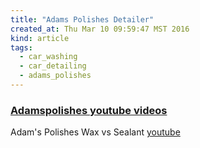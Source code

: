```yaml
---
title: "Adams Polishes Detailer"
created_at: Thu Mar 10 09:59:47 MST 2016
kind: article
tags:
  - car_washing
  - car_detailing
  - adams_polishes
---
```




### <a href="https://www.youtube.com/user/Adamspolishes/videos" target="_blank">Adamspolishes youtube videos</a>

Adam's Polishes Wax vs Sealant <a href="https://www.youtube.com/watch?v=DiiiTSxxNPk" target="_blank">youtube</a>


<!--
html boilerplate
<a href="" target="_blank"></a>
<img src="" width="400px">
<ul>
  <li></li>
</ul>
-->
